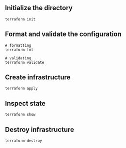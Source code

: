 ## Initialize the directory

```
terraform init
```

## Format and validate the configuration

```
# formatting
terraform fmt

# validating
terraform validate
```

## Create infrastructure

```
terraform apply
```

## Inspect state

```
terraform show
```

## Destroy infrastructure

```
terraform destroy
```